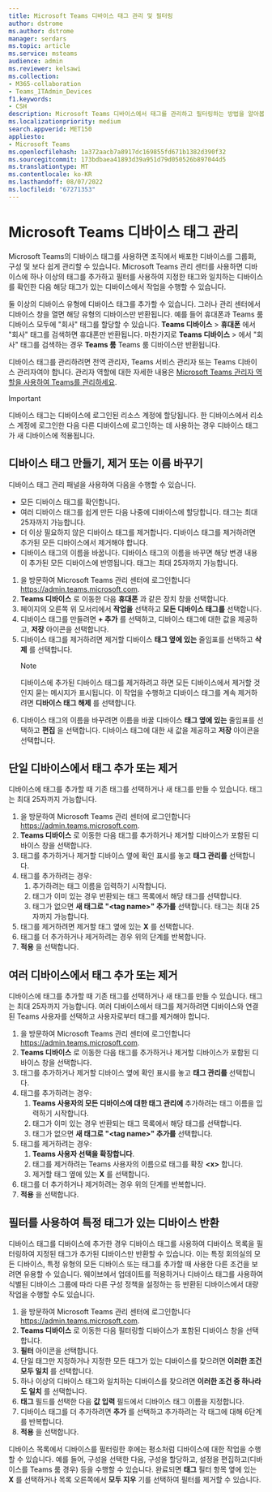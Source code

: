 ```yaml
---
title: Microsoft Teams 디바이스 태그 관리 및 필터링
author: dstrome
ms.author: dstrome
manager: serdars
ms.topic: article
ms.service: msteams
audience: admin
ms.reviewer: kelsawi
ms.collection:
- M365-collaboration
- Teams_ITAdmin_Devices
f1.keywords:
- CSH
description: Microsoft Teams 디바이스에서 태그를 관리하고 필터링하는 방법을 알아봅니다.
ms.localizationpriority: medium
search.appverid: MET150
appliesto:
- Microsoft Teams
ms.openlocfilehash: 1a372aacb7a8917dc169855fd671b1382d390f32
ms.sourcegitcommit: 173bdbaea41893d39a951d79d050526b897044d5
ms.translationtype: MT
ms.contentlocale: ko-KR
ms.lasthandoff: 08/07/2022
ms.locfileid: "67271353"
---
```

# <a name="manage-microsoft-teams-device-tags"></a>Microsoft Teams 디바이스 태그 관리

Microsoft Teams의 디바이스 태그를 사용하면 조직에서 배포한 디바이스를 그룹화, 구성 및 보다 쉽게 관리할 수 있습니다. Microsoft Teams 관리 센터를 사용하면 디바이스에 하나 이상의 태그를 추가하고 필터를 사용하여 지정한 태그와 일치하는 디바이스를 확인한 다음 해당 태그가 있는 디바이스에서 작업을 수행할 수 있습니다.

둘 이상의 디바이스 유형에 디바이스 태그를 추가할 수 있습니다. 그러나 관리 센터에서 디바이스 창을 열면 해당 유형의 디바이스만 반환됩니다. 예를 들어 휴대폰과 Teams 룸 디바이스 모두에 "회사" 태그를 할당할 수 있습니다. **Teams 디바이스** > **휴대폰** 에서 "회사" 태그를 검색하면 휴대폰만 반환됩니다. 마찬가지로 **Teams 디바이스** > 에서 "회사" 태그를 검색하는 경우 **Teams 룸** Teams 룸 디바이스만 반환됩니다.

디바이스 태그를 관리하려면 전역 관리자, Teams 서비스 관리자 또는 Teams 디바이스 관리자여야 합니다. 관리자 역할에 대한 자세한 내용은 [Microsoft Teams 관리자 역할을 사용하여 Teams를 관리하세요](../using-admin-roles.md).

> [!IMPORTANT]
> 디바이스 태그는 디바이스에 로그인된 리소스 계정에 할당됩니다. 한 디바이스에서 리소스 계정에 로그인한 다음 다른 디바이스에 로그인하는 데 사용하는 경우 디바이스 태그가 새 디바이스에 적용됩니다.

## <a name="create-remove-or-rename-device-tags"></a>디바이스 태그 만들기, 제거 또는 이름 바꾸기

디바이스 태그 관리 패널을 사용하여 다음을 수행할 수 있습니다.

- 모든 디바이스 태그를 확인합니다.
- 여러 디바이스 태그를 쉽게 만든 다음 나중에 디바이스에 할당합니다. 태그는 최대 25자까지 가능합니다.
- 더 이상 필요하지 않은 디바이스 태그를 제거합니다. 디바이스 태그를 제거하려면 추가된 모든 디바이스에서 제거해야 합니다.
- 디바이스 태그의 이름을 바꿉니다. 디바이스 태그의 이름을 바꾸면 해당 변경 내용이 추가된 모든 디바이스에 반영됩니다. 태그는 최대 25자까지 가능합니다.

1. 을 방문하여 Microsoft Teams 관리 센터에 로그인합니다 https://admin.teams.microsoft.com.
2. **Teams 디바이스** 로 이동한 다음 **휴대폰** 과 같은 장치 창을 선택합니다.
3. 페이지의 오른쪽 위 모서리에서 **작업을** 선택하고 **모든 디바이스 태그를** 선택합니다.
4. 디바이스 태그를 만들려면 **+ 추가** 를 선택하고, 디바이스 태그에 대한 값을 제공하고, **저장** 아이콘을 선택합니다.
5. 디바이스 태그를 제거하려면 제거할 디바이스 **태그 옆에 있는** 줄임표를 선택하고 **삭제** 를 선택합니다.
    > [!NOTE]
    > 디바이스에 추가된 디바이스 태그를 제거하려고 하면 모든 디바이스에서 제거할 것인지 묻는 메시지가 표시됩니다. 이 작업을 수행하고 디바이스 태그를 계속 제거하려면 **디바이스 태그 해제** 를 선택합니다.
6. 디바이스 태그의 이름을 바꾸려면 이름을 바꿀 디바이스 **태그 옆에 있는** 줄임표를 선택하고 **편집** 을 선택합니다. 디바이스 태그에 대한 새 값을 제공하고 **저장** 아이콘을 선택합니다.

## <a name="add-or-remove-tags-on-a-single-device"></a>단일 디바이스에서 태그 추가 또는 제거

디바이스에 태그를 추가할 때 기존 태그를 선택하거나 새 태그를 만들 수 있습니다. 태그는 최대 25자까지 가능합니다.

1. 을 방문하여 Microsoft Teams 관리 센터에 로그인합니다 https://admin.teams.microsoft.com.
2. **Teams 디바이스** 로 이동한 다음 태그를 추가하거나 제거할 디바이스가 포함된 디바이스 창을 선택합니다.
3. 태그를 추가하거나 제거할 디바이스 옆에 확인 표시를 놓고 **태그 관리를** 선택합니다.
4. 태그를 추가하려는 경우:
    1. 추가하려는 태그 이름을 입력하기 시작합니다.
    2. 태그가 이미 있는 경우 반환되는 태그 목록에서 해당 태그를 선택합니다.
    3. 태그가 없으면 **새 태그로 "\<tag name>" 추가를** 선택합니다. 태그는 최대 25자까지 가능합니다.
5. 태그를 제거하려면 제거할 태그 옆에 있는 **X** 를 선택합니다.
6. 태그를 더 추가하거나 제거하려는 경우 위의 단계를 반복합니다.
7. **적용** 을 선택합니다.

## <a name="add-or-remove-tags-on-multiple-devices"></a>여러 디바이스에서 태그 추가 또는 제거

디바이스에 태그를 추가할 때 기존 태그를 선택하거나 새 태그를 만들 수 있습니다. 태그는 최대 25자까지 가능합니다. 여러 디바이스에서 태그를 제거하려면 디바이스와 연결된 Teams 사용자를 선택하고 사용자로부터 태그를 제거해야 합니다.

1. 을 방문하여 Microsoft Teams 관리 센터에 로그인합니다 https://admin.teams.microsoft.com.
2. **Teams 디바이스** 로 이동한 다음 태그를 추가하거나 제거할 디바이스가 포함된 디바이스 창을 선택합니다.
3. 태그를 추가하거나 제거할 디바이스 옆에 확인 표시를 놓고 **태그 관리를** 선택합니다.
4. 태그를 추가하려는 경우:
    1. **Teams 사용자의 모든 디바이스에 대한 태그 관리에** 추가하려는 태그 이름을 입력하기 시작합니다.
    2. 태그가 이미 있는 경우 반환되는 태그 목록에서 해당 태그를 선택합니다.
    3. 태그가 없으면 **새 태그로 "\<tag name>" 추가를** 선택합니다.
5. 태그를 제거하려는 경우:
    1. **Teams 사용자 선택을 확장합니다**.
    2. 태그를 제거하려는 Teams 사용자의 이름으로 태그를 확장 **\<x>** 합니다.
    3. 제거할 태그 옆에 있는 **X** 를 선택합니다.
6. 태그를 더 추가하거나 제거하려는 경우 위의 단계를 반복합니다.
7. **적용** 을 선택합니다.

## <a name="use-filters-to-return-devices-with-a-specific-tag"></a>필터를 사용하여 특정 태그가 있는 디바이스 반환

디바이스 태그를 디바이스에 추가한 경우 디바이스 태그를 사용하여 디바이스 목록을 필터링하여 지정된 태그가 추가된 디바이스만 반환할 수 있습니다. 이는 특정 회의실의 모든 디바이스, 특정 유형의 모든 디바이스 또는 태그를 추가할 때 사용한 다른 조건을 보려면 유용할 수 있습니다. 웨이브에서 업데이트를 적용하거나 디바이스 태그를 사용하여 식별된 디바이스 그룹에 따라 다른 구성 정책을 설정하는 등 반환된 디바이스에서 대량 작업을 수행할 수도 있습니다.

1. 을 방문하여 Microsoft Teams 관리 센터에 로그인합니다 https://admin.teams.microsoft.com.
2. **Teams 디바이스** 로 이동한 다음 필터링할 디바이스가 포함된 디바이스 창을 선택합니다.
3. **필터** 아이콘을 선택합니다.
4. 단일 태그만 지정하거나 지정한 모든 태그가 있는 디바이스를 찾으려면 **이러한 조건 모두 일치** 를 선택합니다.
5. 하나 이상의 디바이스 태그와 일치하는 디바이스를 찾으려면 **이러한 조건 중 하나라도 일치** 를 선택합니다.
6. **태그** 필드를 선택한 다음 **값 입력** 필드에서 디바이스 태그 이름을 지정합니다.
7. 디바이스 태그를 더 추가하려면 **추가** 를 선택하고 추가하려는 각 태그에 대해 6단계를 반복합니다.
8. **적용** 을 선택합니다.

디바이스 목록에서 디바이스를 필터링한 후에는 평소처럼 디바이스에 대한 작업을 수행할 수 있습니다. 예를 들어, 구성을 선택한 다음, 구성을 할당하고, 설정을 편집하고(디바이스를 Teams 룸 경우) 등을 수행할 수 있습니다. 완료되면 **태그** 필터 항목 옆에 있는 **X** 를 선택하거나 목록 오른쪽에서 **모두 지우** 기를 선택하여 필터를 제거할 수 있습니다.
